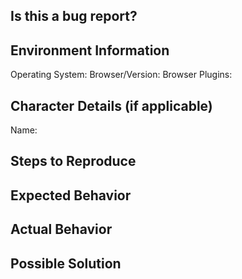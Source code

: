 <!--
  PLEASE DON'T DELETE THIS TEMPLATE UNTIL YOU HAVE READ THE FIRST SECTION.
-->

## Is this a bug report?

<!--
  If you answered "Yes":
    For bug reports, it is REQUIRED to fill the rest of this template.

  If you answered "No":
    You can safely delete this template and write your own ticket.
-->

## Environment Information

Operating System: 
Browser/Version: 
Browser Plugins: 

## Character Details (if applicable)

Name: 

## Steps to Reproduce

<!--
  How would you describe your issue to someone who doesn’t know you or your project?
  Try to write a sequence of steps that anybody can repeat to see the issue.
  Be specific! If the bug cannot be reproduced, your issue may be closed.
-->

## Expected Behavior

<!--
  How did you expect it would behave?
  It’s fine if you’re not sure your understanding is correct.
  Just write down what you thought would happen.
-->

## Actual Behavior

<!--
  Did something go wrong?
  Is something broken, or not behaving as you expected?
  Describe this section in detail, and attach screenshots if possible.
  Don't just say "it doesn't work", as it would be like saying "it hurts" to a doctor.
-->

## Possible Solution

<!--
  Don't worry if you do not have a possible solution. But if you have some idea of how this
  could be fixed, type it here!
-->